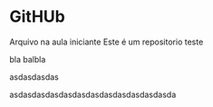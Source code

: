 # GitHUb

Arquivo na aula iniciante
Este é um repositorio teste

bla balbla

asdasdasdas

asdasdasdasdasdasdasdasdasdasdasdasda
